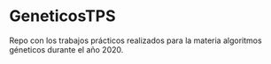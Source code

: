 # GeneticosTPS
Repo con los trabajos prácticos realizados para la materia algoritmos géneticos durante el año 2020.
